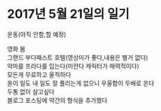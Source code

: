 # 2017년 5월 21일의 일기
운동(아직 안함,할 예정)  
  
영화 봄  
그랜드 부다패스트 호텔(영상미가 좋다,내용은 별거 없다)  
악마를 프라다를 입는다(미란다 캐릭터가 매력적이다)  
모든게 무료하고 울적하다  
윤이 일도 내 일도 잘 풀리는게 없으니 우울함이 두배로 온다  
두통 없이 살고싶다  
블로그 포스팅에 약간의 형식을 추가했다

